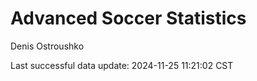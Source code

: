 # Advanced Soccer Statistics
Denis Ostroushko

<!-- gfm -->

Last successful data update: 2024-11-25 11:21:02 CST
